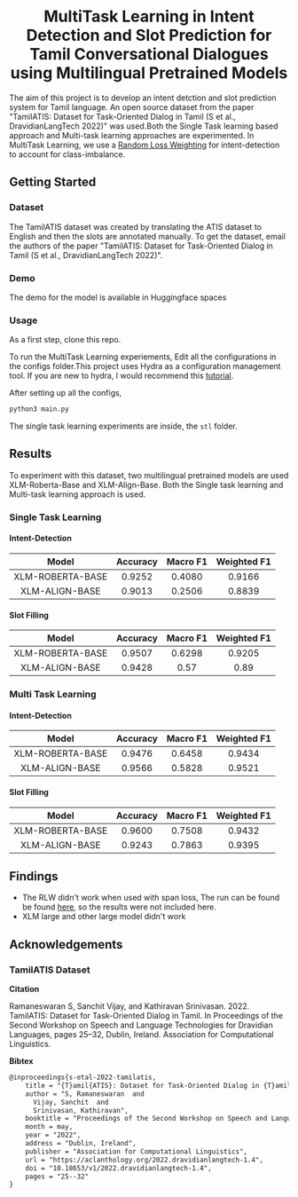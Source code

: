 <h1 align="center">
  <br />
  MultiTask Learning in Intent Detection and Slot Prediction for Tamil Conversational Dialogues using Multilingual Pretrained Models
</h1>




The aim of this project is to develop an intent detction and slot prediction system for Tamil language. An open source dataset from the paper "TamilATIS: Dataset for Task-Oriented Dialog in Tamil (S et al., DravidianLangTech 2022)" was used.Both the Single Task learning based approach and Multi-task learning approaches are experimented. In MultiTask Learning, we use a [Random Loss Weighting](https://arxiv.org/abs/2111.10603) for intent-detection to account for class-imbalance.

## Getting Started

### Dataset

The TamilATIS dataset was created by translating the ATIS dataset to English and then the slots are annotated manually.
To get the dataset, email the authors of the paper "TamilATIS: Dataset for Task-Oriented Dialog in Tamil (S et al., DravidianLangTech 2022)".


### Demo

The demo for the model is available in Huggingface spaces

### Usage

As a first step, clone this repo. 

To run the MultiTask Learning experiements, Edit all the configurations in the configs folder.This project uses Hydra as a configuration management tool. If you are new to hydra, I would recommend this [tutorial](https://www.ravirajag.dev/blog/mlops-hydra-config).

After setting up all the configs, 


```bash
python3 main.py
```

The single task learning experiments are inside, the ```stl``` folder.
## Results

To experiment with this dataset, two multilingual pretrained models are used XLM-Roberta-Base and XLM-Align-Base. Both the Single task learning and Multi-task learning approach is used.

### Single Task Learning

#### Intent-Detection

|     **Model**    | **Accuracy** | **Macro F1** | **Weighted F1** | 
|:----------------:|:------------:|:------------:|:-----------:|
| XLM-ROBERTA-BASE             |    0.9252   |    0.4080   |    0.9166 | 
| XLM-ALIGN-BASE          |  0.9013    | 0.2506    |  0.8839   |  


#### Slot Filling

|     **Model**    | **Accuracy** | **Macro F1** | **Weighted F1** | 
|:----------------:|:------------:|:------------:|:-----------:|
| XLM-ROBERTA-BASE             |    0.9507  |    0.6298    |    0.9205  | 
| XLM-ALIGN-BASE          |    0.9428   | 0.57       | 0.89      |  



### Multi Task Learning

#### Intent-Detection

|     **Model**    | **Accuracy** | **Macro F1** | **Weighted F1** | 
|:----------------:|:------------:|:------------:|:-----------:|
| XLM-ROBERTA-BASE    |    0.9476  |    0.6458    |    0.9434   |          
| XLM-ALIGN-BASE          |    0.9566    |    0.5828   |    0.9521  |  


#### Slot Filling

|     **Model**    | **Accuracy** | **Macro F1** | **Weighted F1** | 
|:----------------:|:------------:|:------------:|:-----------:|
| XLM-ROBERTA-BASE  |       0.9600       |      0.7508     |   0.9432    | 
| XLM-ALIGN-BASE          |    0.9243    |    0.7863   |    0.9395   |  


## Findings

* The RLW didn't work when used with span loss, The run can be found be found [here](https://wandb.ai/seanbenhur/tamilatis/runs/9q67z8xl?workspace=user-seanbenhur), so the results were not included here.
* XLM large and other large model didn't work



## Acknowledgements

### TamilATIS Dataset


**Citation**

Ramaneswaran S, Sanchit Vijay, and Kathiravan Srinivasan. 2022. TamilATIS: Dataset for Task-Oriented Dialog in Tamil. In Proceedings of the Second Workshop on Speech and Language Technologies for Dravidian Languages, pages 25–32, Dublin, Ireland. Association for Computational Linguistics.


**Bibtex**

```tex
@inproceedings{s-etal-2022-tamilatis,
    title = "{T}amil{ATIS}: Dataset for Task-Oriented Dialog in {T}amil",
    author = "S, Ramaneswaran  and
      Vijay, Sanchit  and
      Srinivasan, Kathiravan",
    booktitle = "Proceedings of the Second Workshop on Speech and Language Technologies for Dravidian Languages",
    month = may,
    year = "2022",
    address = "Dublin, Ireland",
    publisher = "Association for Computational Linguistics",
    url = "https://aclanthology.org/2022.dravidianlangtech-1.4",
    doi = "10.18653/v1/2022.dravidianlangtech-1.4",
    pages = "25--32"
}
```